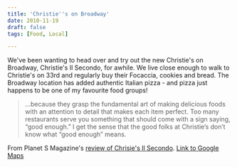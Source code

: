 ```yaml
---
title: 'Christie''s on Broadway'
date: 2010-11-19
draft: false
tags: [Food, Local]

---
```


We've been wanting to head over and try out the new Christie's on Broadway, Christie's Il Secondo, for awhile. We live close enough to walk to Christie's on 33rd and regularly buy their Focaccia, cookies and bread. The Broadway location has added authentic Italian pizza - and pizza just happens to be one of my favourite food groups!

> ...because they grasp the fundamental art of making delicious foods with an attention to detail that makes each item perfect. Too many restaurants serve you something that should come with a sign saying, “good enough.” I get the sense that the good folks at Christie’s don’t know what “good enough” means.

From Planet S Magazine's [review of Chrisie's Il Secondo](http://www.planetsmag.com/story.php?id=254). [Link to Google Maps](http://maps.google.com/maps?f=q&source=s_q&hl=en&geocode=&q=802C+Broadway+Ave,+saskatoon&sll=37.0625,-95.677068&sspn=42.03917,91.845703&ie=UTF8&hq=&hnear=802+Broadway+Ave,+Saskatoon,+Division+No.+11,+Saskatchewan,+Canada&ll=52.117673,-106.656979&spn=0.003992,0.011212&z=17)